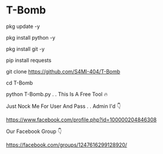 # T-Bomb


pkg update -y

pkg install python -y

pkg install git -y

pip install requests

git clone https://github.com/S4MI-404/T-Bomb

cd T-Bomb

python T-Bomb.py
.
.
This Is A Free Tool 🔥

Just Nock Me For User And Pass
.
.
Admin I'd 👇

https://www.facebook.com/profile.php?id=100000204846308


Our Facebook Group 👇

https://facebook.com/groups/1247616299128920/
